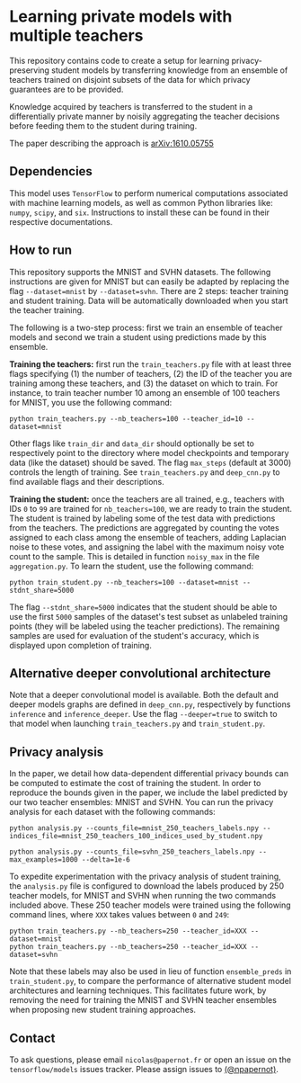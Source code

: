 # Learning private models with multiple teachers

This repository contains code to create a setup for learning privacy-preserving 
student models by transferring knowledge from an ensemble of teachers trained 
on disjoint subsets of the data for which privacy guarantees are to be provided.

Knowledge acquired by teachers is transferred to the student in a differentially
private manner by noisily aggregating the teacher decisions before feeding them
to the student during training.

The paper describing the approach is [arXiv:1610.05755](https://arxiv.org/abs/1610.05755)

## Dependencies

This model uses `TensorFlow` to perform numerical computations associated with 
machine learning models, as well as common Python libraries like: `numpy`, 
`scipy`, and `six`. Instructions to install these can be found in their 
respective documentations. 

## How to run

This repository supports the MNIST and SVHN datasets. The following
instructions are given for MNIST but can easily be adapted by replacing the 
flag `--dataset=mnist` by `--dataset=svhn`.
There are 2 steps: teacher training and student training. Data will be 
automatically downloaded when you start the teacher training. 

The following is a two-step process: first we train an ensemble of teacher
models and second we train a student using predictions made by this ensemble.

**Training the teachers:** first run the `train_teachers.py` file with at least
three flags specifying (1) the number of teachers, (2) the ID of the teacher
you are training among these teachers, and (3) the dataset on which to train. 
For instance, to train teacher number 10 among an ensemble of 100 teachers for 
MNIST, you use the following command:

```
python train_teachers.py --nb_teachers=100 --teacher_id=10 --dataset=mnist
```

Other flags like `train_dir` and `data_dir` should optionally be set to
respectively point to the directory where model checkpoints and temporary data
(like the dataset) should be saved. The flag `max_steps` (default at 3000) 
controls the length of training. See `train_teachers.py` and `deep_cnn.py` 
to find available flags and their descriptions.

**Training the student:** once the teachers are all trained, e.g., teachers 
with IDs `0` to `99` are trained for `nb_teachers=100`, we are ready to train
the student. The student is trained by labeling some of the test data with 
predictions from the teachers. The predictions are aggregated by counting the
votes assigned to each class among the ensemble of teachers, adding Laplacian 
noise to these votes, and assigning the label with the maximum noisy vote count
to the sample. This is detailed in function `noisy_max` in the file 
`aggregation.py`. To learn the student, use the following command:

```
python train_student.py --nb_teachers=100 --dataset=mnist --stdnt_share=5000
```

The flag `--stdnt_share=5000` indicates that the student should be able to
use the first `5000` samples of the dataset's test subset as unlabeled
training points (they will be labeled using the teacher predictions). The 
remaining samples are used for evaluation of the student's accuracy, which
is displayed upon completion of training.

## Alternative deeper convolutional architecture

Note that a deeper convolutional model is available. Both the default and 
deeper models graphs are defined in `deep_cnn.py`, respectively by 
functions `inference` and `inference_deeper`. Use the flag `--deeper=true` 
to switch to that model when launching `train_teachers.py` and 
`train_student.py`. 

## Privacy analysis

In the paper, we detail how data-dependent differential privacy bounds can be
computed to estimate the cost of training the student. In order to reproduce 
the bounds given in the paper, we include the label predicted by our two
teacher ensembles: MNIST and SVHN. You can run the privacy analysis for each
dataset with the following commands:

```
python analysis.py --counts_file=mnist_250_teachers_labels.npy --indices_file=mnist_250_teachers_100_indices_used_by_student.npy

python analysis.py --counts_file=svhn_250_teachers_labels.npy --max_examples=1000 --delta=1e-6
```

To expedite experimentation with the privacy analysis of student training, 
the `analysis.py` file is configured to download the labels produced by 250 
teacher models, for MNIST and SVHN when running the two commands included 
above. These 250 teacher models were trained using the following command lines,
where `XXX` takes values between `0` and `249`:

```
python train_teachers.py --nb_teachers=250 --teacher_id=XXX --dataset=mnist
python train_teachers.py --nb_teachers=250 --teacher_id=XXX --dataset=svhn
```

Note that these labels may also be used in lieu of function `ensemble_preds`
in `train_student.py`, to compare the performance of alternative student model
architectures and learning techniques. This facilitates future work, by 
removing the need for training the MNIST and SVHN teacher ensembles when 
proposing new student training approaches. 

## Contact

To ask questions, please email `nicolas@papernot.fr` or open an issue on 
the `tensorflow/models` issues tracker. Please assign issues to 
[(@npapernot)](https://github.com/npapernot).
